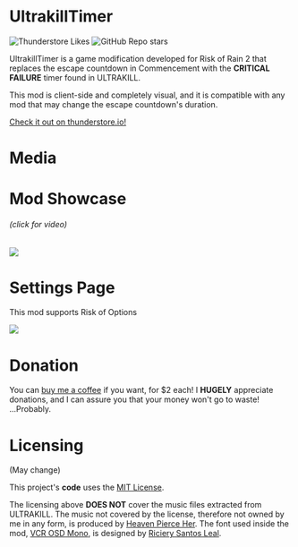 # UltrakillTimer

![Thunderstore Likes](https://img.shields.io/thunderstore/likes/kanggamming/Ultrakill_Timer?label=thunderstore.io%20likes&style=flat&color=deepskyblue)
![GitHub Repo stars](https://img.shields.io/github/stars/kaangaming/UltrakillTimer?style=flat&label=repo%20stars&color=white)


UltrakillTimer is a game modification developed for Risk of Rain 2 that replaces the escape countdown in Commencement with the **CRITICAL FAILURE** timer found in ULTRAKILL.

This mod is client-side and completely visual, and it is compatible with any mod that may change the escape countdown's duration.

[Check it out on thunderstore.io!](https://thunderstore.io/package/kanggamming/Ultrakill_Timer/)

# Media

# Mod Showcase

###### (click for video)

[![](https://i.ibb.co/4t0qy0y/settingspage.png)](https://youtu.be/QxlvSXXNZuo)

# Settings Page
This mod supports Risk of Options

![](https://i.ibb.co/gjy7NTp/thumbnail.png)

# Donation

You can [buy me a coffee](https://www.buymeacoffee.com/kaangamgimginnkagnagnking) if you want, for $2 each! I **HUGELY** appreciate donations, and I can assure you that your money won't go to waste! ...Probably.

# Licensing

(May change)

This project's **code** uses the [MIT License](../LICENSE.txt).

The licensing above **DOES NOT** cover the music files extracted from ULTRAKILL. The music not covered by the license, therefore not owned by me in any form, is produced by [Heaven Pierce Her](https://heavenpierceher.bandcamp.com/album/ultrakill-violence). The font used inside the mod, [VCR OSD Mono](https://www.dafont.com/vcr-osd-mono.font), is designed by [Riciery Santos Leal](https://www.dafont.com/mrmanet.d5509).